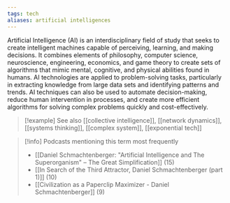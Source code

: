 ```yaml
---
tags: tech
aliases: artificial intelligences
---
```


Artificial Intelligence (AI) is an interdisciplinary field of study that seeks to create intelligent machines capable of perceiving, learning, and making decisions. It combines elements of philosophy, computer science, neuroscience, engineering, economics, and game theory to create sets of algorithms that mimic mental, cognitive, and physical abilities found in humans. AI technologies are applied to problem-solving tasks, particularly in extracting knowledge from large data sets and identifying patterns and trends. AI techniques can also be used to automate decision-making, reduce human intervention in processes, and create more efficient algorithms for solving complex problems quickly and cost-effectively.

> [!example] See also
> [[collective intelligence]], [[network dynamics]], [[systems thinking]], [[complex system]], [[exponential tech]]

> [!info] Podcasts mentioning this term most frequently
> * [[Daniel Schmachtenberger: "Artificial Intelligence and The Superorganism" – The Great Simplification]] (15)
> * [[In Search of the Third Attractor, Daniel Schmachtenberger (part 1)]] (10)
> * [[Civilization as a Paperclip Maximizer - Daniel Schmachtenberger]] (9)
